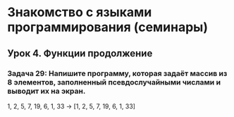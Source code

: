 # Знакомство с языками программирования (семинары)

## Урок 4. Функции продолжение

### **Задача 29:**  Напишите программу, которая задаёт массив из 8 элементов, заполненный псевдослучайными числами и выводит их на экран. ###
1, 2, 5, 7, 19, 6, 1, 33 -> [1, 2, 5, 7, 19, 6, 1, 33]